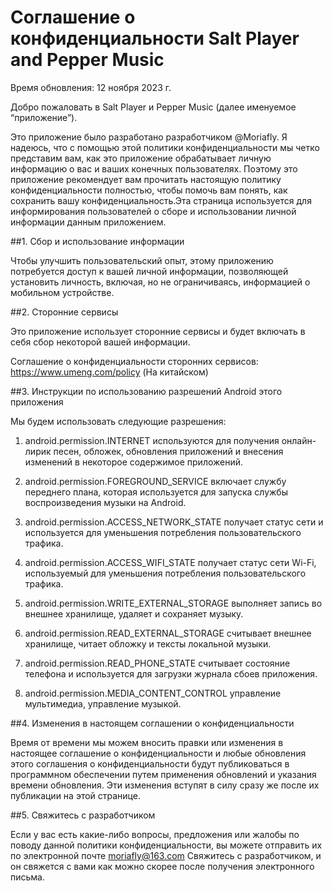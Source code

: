 # Соглашение о конфиденциальности Salt Player and Pepper Music
Время обновления: 12 ноября 2023 г.

Добро пожаловать в Salt Player и Pepper Music (далее именуемое “приложение”).

Это приложение было разработано разработчиком @Moriafly. Я надеюсь, что с помощью этой политики конфиденциальности мы четко представим вам, как это приложение обрабатывает личную информацию о вас и ваших конечных пользователях. Поэтому это приложение рекомендует вам прочитать настоящую политику конфиденциальности полностью, чтобы помочь вам понять, как сохранить вашу конфиденциальность.Эта страница используется для информирования пользователей о сборе и использовании личной информации данным приложением.

##1. Сбор и использование информации

Чтобы улучшить пользовательский опыт, этому приложению потребуется доступ к вашей личной информации, позволяющей установить личность, включая, но не ограничиваясь, информацией о мобильном устройстве.

##2. Сторонние сервисы

Это приложение использует сторонние сервисы и будет включать в себя сбор некоторой вашей информации.

Соглашение о конфиденциальности сторонних сервисов: https://www.umeng.com/policy (На китайском)

##3. Инструкции по использованию разрешений Android этого приложения

Мы будем использовать следующие разрешения:

1. android.permission.INTERNET используются для получения онлайн-лирик песен, обложек, обновления приложений и внесения изменений в некоторое содержимое приложений.

2. android.permission.FOREGROUND_SERVICE включает службу переднего плана, которая используется для запуска службы воспроизведения музыки на Android.

3. android.permission.ACCESS_NETWORK_STATE получает статус сети и используется для уменьшения потребления пользовательского трафика.

4. android.permission.ACCESS_WIFI_STATE получает статус сети Wi-Fi, используемый для уменьшения потребления пользовательского трафика.

5. android.permission.WRITE_EXTERNAL_STORAGE выполняет запись во внешнее хранилище, удаляет и сохраняет музыку.

6. android.permission.READ_EXTERNAL_STORAGE считывает внешнее хранилище, читает обложку и тексты локальной музыки.

7. android.permission.READ_PHONE_STATE считывает состояние телефона и используется для загрузки журнала сбоев приложения.

8. android.permission.MEDIA_CONTENT_CONTROL управление мультимедиа, управление музыкой.

##4. Изменения в настоящем соглашении о конфиденциальности

Время от времени мы можем вносить правки или изменения в настоящее соглашение о конфиденциальности и любые обновления этого соглашения о конфиденциальности будут публиковаться в программном обеспечении путем применения обновлений и указания времени обновления. Эти изменения вступят в силу сразу же после их публикации на этой странице.

##5. Свяжитесь с разработчиком

Если у вас есть какие-либо вопросы, предложения или жалобы по поводу данной политики конфиденциальности, вы можете отправить их по электронной почте moriafly@163.com Свяжитесь с разработчиком, и он свяжется с вами как можно скорее после получения электронного письма.